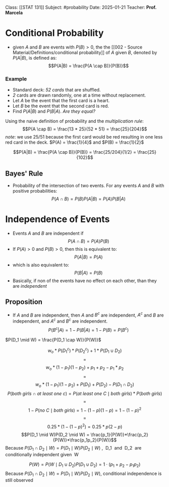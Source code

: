Class: [[STAT 131]]
Subject: #probability 
Date: 2025-01-21
Teacher: **Prof. Marcela**

# Conditional Probability
- given $A$ and $B$ are events with $P(B) > 0$, the the [[002 - Source Material/Definitions/conditional probability]] of $A$ given $B$, denoted by $P(A|B)$, is defined as:
$$P(A|B) = \frac{P(A \cap B)}{P(B)}$$

### Example
- Standard deck: *52 cards* that are shuffled.
- *2* cards are drawn randomly, one at a time without replacement.
- Let $A$ be the event that the first card is a heart.
- Let $B$ be the event that the second card is red.
- Find $P(A|B)$ and $P(B|A)$. *Are they equal?*

Using the naive definition of probability and the *multiplication rule*:
$$P(A \cap B) = \frac{13 * 25}{52 * 51} = \frac{25}{204}$$
*note*: we use 25/51 because the first card would be red resulting in one less red card in the deck.
$P(A) = \frac{1}{4}$ and $P(B) = \frac{1}{2}$

$$P(A|B) = \frac{P(A \cap B)}{P(B)} = \frac{25/204}{1/2} = \frac{25}{102}$$

## Bayes' Rule
- Probability of the intersection of two events. For any events $A$ and $B$ with positive probabilities:
$$P(A \cap B) = P(B)P(A|B) = P(A)P(B|A)$$

# Independence of Events
- Events $A$ and $B$ are independent if
$$P(A \cap B) = P(A)P(B)$$
- If $P(A) > 0$ and $P(B) > 0$, then this is equivalent to:
$$P(A|B) = P(A)$$
- which is also equivalent to:
$$P(B|A) = P(B)$$
- Basically, if non of the events have no effect on each other, than they are *independent*

## Proposition
- If $A$ and $B$ are independent, then $A$ and $B^c$ are independent, $A^c$ and $B$ are independent, and $A^c$ and $B^c$ are independent.
$$P(B^c|A) = 1−P(B|A) = 1 − P(B) = P(B^c)$$

$P(D_1 \mid W) = \frac{P(D_1 \cap W)}{P(W)}$ 

$$w_o * P(D_1^c)*P(D_2^c) + 1 * P(D_1 \cup D_2)$$
$$=$$
$$w_o * (1 - p_1)(1 - p_2) + p_1 + p_2 - p_1 * p_2$$
$$=$$
$$w_o * (1 - p_1)(1 - p_2) + P(D_1)+P(D_2) - P(D_1 \cap D_2)$$
$$P(both \ girls \ \cap \ at \ least \ one \ c) = P(at \ least \ one \ C \mid both \ girls) * P(both \ girls)$$
$$=$$
$$1 - P(no \ C \mid both \ girls) = 1 - (1 - p)(1 - p) = 1 - (1 - p)^2$$
$$=$$
$$0.25 * (1 - (1 - p)^2) = 0.25 * p(2 - p)$$
$$P(D_1 \mid W)P(D_2 \mid W) = \frac{p_1}{P(W)}*\frac{p_2}{P(W)}*\frac{p_1p_2}{P(W)}$$
Because $P(D_1 \cap D_2 \mid W) = P(D_1 \mid W)P(D_2 \mid W)$ ,  D_1  and  D_2  are conditionally independent given  W

  

$$P(W) = P(W \mid D_1 \cup D_2)P(D_1 \cup D_2) = 1 \cdot (p_1 + p_2 - p_1p_2)$$
Because $P(D_1 \cap D_2 \mid W) = P(D_1 \mid W)P(D_2 \mid W)$, conditional independence is still observed